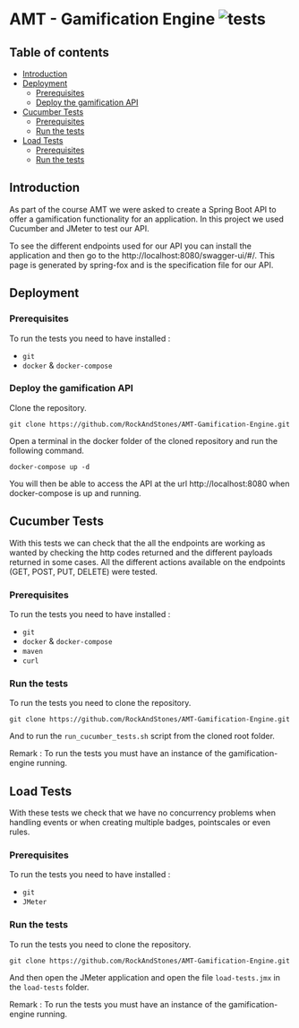 # AMT - Gamification Engine <img src="https://github.com/RockAndStones/AMT-Gamification-Engine/workflows/gamification_engine_tests/badge.svg?branch=dev" alt="tests">

## Table of contents
- [Introduction](#introduction)  
- [Deployment](#deployment)
    - [Prerequisites](#prerequisites)
    - [Deploy the gamification API](#deploy-the-gamification-API)
- [Cucumber Tests](#cucumber-tests)
    - [Prerequisites](#prerequisites-1)
    - [Run the tests](#run-the-tests)
- [Load Tests](#load-tests)
    - [Prerequisites](#prerequisites-2)
    - [Run the tests](#run-the-tests-1)

## Introduction
As part of the course AMT we were asked to create a Spring Boot API to offer a gamification functionality for an application. In this project we used Cucumber and JMeter to test our API.

To see the different endpoints used for our API you can install the application and then go to the http://localhost:8080/swagger-ui/#/. This page is generated by spring-fox and is the specification file for our API.

## Deployment
### Prerequisites
To run the tests you need to have installed :
- `git`
- `docker` & `docker-compose`
### Deploy the gamification API
Clone the repository.
```
git clone https://github.com/RockAndStones/AMT-Gamification-Engine.git
```
Open a terminal in the docker folder of the cloned repository and run the following command.
```
docker-compose up -d
```
You will then be able to access the API at the url http://localhost:8080 when docker-compose is up and running.

## Cucumber Tests
With this tests we can check that the all the endpoints are working as wanted by checking the http codes returned and the different payloads returned in some cases. All the different actions available on the endpoints (GET, POST, PUT, DELETE) were tested.
### Prerequisites
To run the tests you need to have installed :
- `git`
- `docker` & `docker-compose`
- `maven`
- `curl`
### Run the tests
To run the tests you need to clone the repository.

```
git clone https://github.com/RockAndStones/AMT-Gamification-Engine.git
```

And to run the `run_cucumber_tests.sh` script from the cloned root folder.

Remark : To run the tests you must have an instance of the gamification-engine running.

## Load Tests
With these tests we check that we have no concurrency problems when handling events or when creating multiple badges, pointscales or even rules.
### Prerequisites
To run the tests you need to have installed :
- `git`
- `JMeter`
### Run the tests
To run the tests you need to clone the repository.

```
git clone https://github.com/RockAndStones/AMT-Gamification-Engine.git
```

And then open the JMeter application and open the file `load-tests.jmx` in the `load-tests` folder.

Remark : To run the tests you must have an instance of the gamification-engine running.
